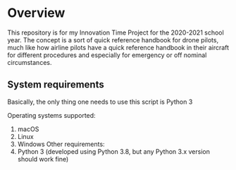# Overview

This repository is for my Innovation Time Project for the 2020-2021 school year. The concept is a sort of quick reference handbook for drone pilots, much like how airline pilots have a quick reference handbook in their aircraft for different procedures and especially for emergency or off nominal circumstances.


## System requirements

Basically, the only thing one needs to use this script is Python 3

Operating systems supported:
  1. macOS
  2. Linux
  3. Windows
Other requirements:
  1. Python 3 (developed using Python 3.8, but any Python 3.x version should work fine)
  
